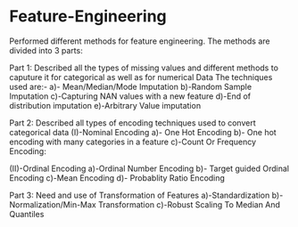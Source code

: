 # Feature-Engineering
Performed different methods for feature engineering.
The methods are divided into 3 parts:

Part 1: Described all the types of missing values and different methods to caputure it for categorical as well as for numerical Data
The techniques used are:-
 a)- Mean/Median/Mode Imputation
 b)-Random Sample Imputation
 c)-Capturing NAN values with a new feature
 d)-End of distribution imputation
 e)-Arbitrary Value imputation
 
 Part 2: Described all types of encoding techniques used to convert categorical data
 (I)-Nominal Encoding
  a)- One Hot Encoding
  b)- One hot encoding with many categories in a feature
  c)-Count Or Frequency Encoding:
  
  (II)-Ordinal Encoding
  a)-Ordinal Number Encoding
  b)- Target guided Ordinal Encoding
  c)-Mean Encoding
  d)- Probablity Ratio Encoding
  
  Part 3: Need and use of Transformation of Features
  a)-Standardization
  b)-Normalization/Min-Max Transformation
  c)-Robust Scaling To Median And Quantiles
